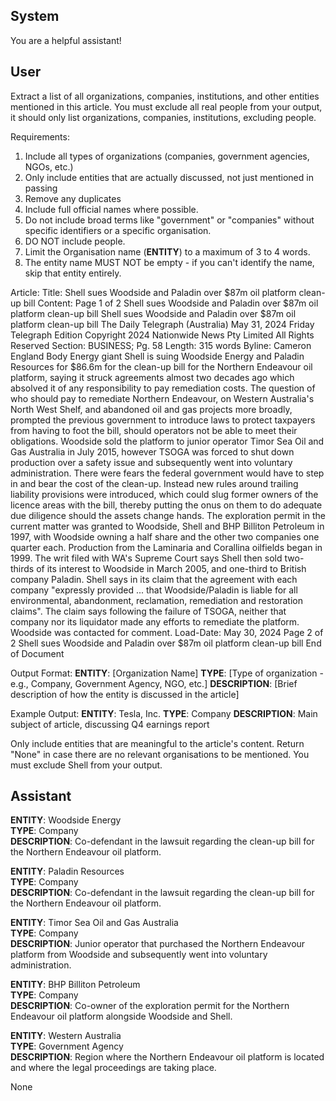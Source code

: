 ## System

You are a helpful assistant!

## User


Extract a list of all organizations, companies, institutions, and other entities mentioned in this article. You must exclude all real people from your output, it should only list organizations, companies, institutions, excluding people.

Requirements:
1. Include all types of organizations (companies, government agencies, NGOs, etc.)
2. Only include entities that are actually discussed, not just mentioned in passing
3. Remove any duplicates
4. Include full official names where possible.
5. Do not include broad terms like "government" or "companies" without specific identifiers or a specific organisation.
6. DO NOT include people.
7. Limit the Organisation name (**ENTITY**) to a maximum of 3 to 4 words.
8. The entity name MUST NOT be empty - if you can't identify the name, skip that entity entirely.

Article:
Title: Shell sues Woodside and Paladin over $87m oil platform clean-up bill
Content: Page 1 of 2
Shell sues Woodside and Paladin over $87m oil platform clean-up bill
Shell sues Woodside and Paladin over $87m oil platform clean-up bill
The Daily Telegraph (Australia)
May 31, 2024 Friday
Telegraph Edition
Copyright 2024 Nationwide News Pty Limited All Rights Reserved
Section: BUSINESS; Pg. 58
Length: 315 words
Byline: Cameron England
Body
Energy giant Shell is suing Woodside Energy and Paladin Resources for $86.6m for the clean-up bill for the 
Northern Endeavour oil platform, saying it struck agreements almost two decades ago which absolved it of any 
responsibility to pay remediation costs.
The question of who should pay to remediate Northern Endeavour, on Western Australia's North West Shelf, and 
abandoned oil and gas projects more broadly, prompted the previous government to introduce laws to protect 
taxpayers from having to foot the bill, should operators not be able to meet their obligations.
Woodside sold the platform to junior operator Timor Sea Oil and Gas Australia in July 2015, however TSOGA was 
forced to shut down production over a safety issue and subsequently went into voluntary administration.
There were fears the federal government would have to step in and bear the cost of the clean-up. Instead new rules 
around trailing liability provisions were introduced, which could slug former owners of the licence areas with the bill, 
thereby putting the onus on them to do adequate due diligence should the assets change hands.
The exploration permit in the current matter was granted to Woodside, Shell and BHP Billiton Petroleum in 1997, 
with Woodside owning a half share and the other two companies one quarter each.
Production from the Laminaria and Corallina oilfields began in 1999. The writ filed with WA's Supreme Court says 
Shell then sold two-thirds of its interest to Woodside in March 2005, and one-third to British company Paladin.
Shell says in its claim that the agreement with each company "expressly provided ... that Woodside/Paladin is liable 
for all environmental, abandonment, reclamation, remediation and restoration claims". The claim says following the 
failure of TSOGA, neither that company nor its liquidator made any efforts to remediate the platform. Woodside was 
contacted for comment.
Load-Date: May 30, 2024
Page 2 of 2
Shell sues Woodside and Paladin over $87m oil platform clean-up bill
End of Document

Output Format:
**ENTITY**: [Organization Name]
**TYPE**: [Type of organization - e.g., Company, Government Agency, NGO, etc.]
**DESCRIPTION**: [Brief description of how the entity is discussed in the article]

Example Output:
**ENTITY**: Tesla, Inc.
**TYPE**: Company
**DESCRIPTION**: Main subject of article, discussing Q4 earnings report

Only include entities that are meaningful to the article's content. Return "None" in case there are no relevant organisations to be mentioned.
You must exclude Shell from your output.


## Assistant

**ENTITY**: Woodside Energy  
**TYPE**: Company  
**DESCRIPTION**: Co-defendant in the lawsuit regarding the clean-up bill for the Northern Endeavour oil platform.

**ENTITY**: Paladin Resources  
**TYPE**: Company  
**DESCRIPTION**: Co-defendant in the lawsuit regarding the clean-up bill for the Northern Endeavour oil platform.

**ENTITY**: Timor Sea Oil and Gas Australia  
**TYPE**: Company  
**DESCRIPTION**: Junior operator that purchased the Northern Endeavour platform from Woodside and subsequently went into voluntary administration.

**ENTITY**: BHP Billiton Petroleum  
**TYPE**: Company  
**DESCRIPTION**: Co-owner of the exploration permit for the Northern Endeavour oil platform alongside Woodside and Shell.

**ENTITY**: Western Australia  
**TYPE**: Government Agency  
**DESCRIPTION**: Region where the Northern Endeavour oil platform is located and where the legal proceedings are taking place. 

None

